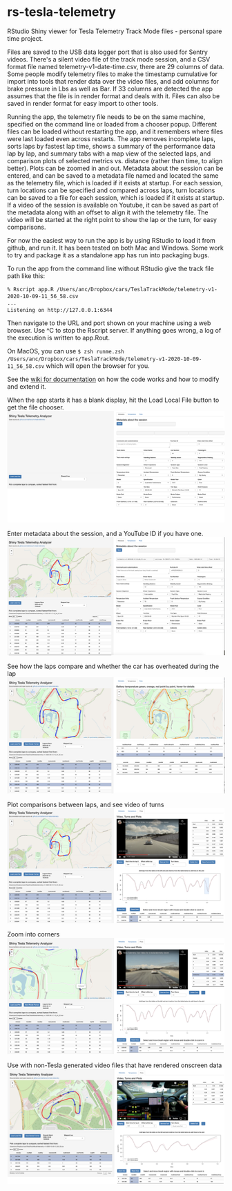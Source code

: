 # rs-tesla-telemetry
RStudio Shiny viewer for Tesla Telemetry Track Mode files - personal spare time project.

Files are saved to the USB data logger port that is also used for Sentry videos. There's a silent video file of the track mode session, and a CSV format file named telemetry-v1-date-time.csv, there are 29 columns of data. Some people modify telemetry files to make the timestamp cumulative for import into tools that render data over the video files, and add columns for brake pressure in Lbs as well as Bar. If 33 columns are detected the app assumes that the file is in render format and deals with it. Files can also be saved in render format for easy import to other tools.

Running the app, the telemetry file needs to be on the same machine, specified on the command line or loaded from a chooser popup. Different files can be loaded without restarting the app, and it remembers where files were last loaded even across restarts. The app removes incomplete laps, sorts laps by fastest lap time, shows a summary of the performance data lap by lap, and summary tabs with a map view of the selected laps, and comparison plots of selected metrics vs. distance (rather than time, to align better). Plots can be zoomed in and out. Metadata about the session can be entered, and can be saved to a metadata file named and located the same as the telemetry file, which is loaded if it exists at startup. For each session, turn locations can be specified and compared across laps, turn locations can be saved to a file for each session, which is loaded if it exists at startup. If a video of the session is available on Youtube, it can be saved as part of the metadata along with an offset to align it with the telemetry file. The video will be started at the right point to show the lap or the turn, for easy comparisons.

For now the easiest way to run the app is by using RStudio to load it from github, and run it. It has been tested on both Mac and Windows. Some work to try and package it as a standalone app has run into packaging bugs.

To run the app from the command line without RStudio give the track file path like this:
```
% Rscript app.R /Users/anc/Dropbox/cars/TeslaTrackMode/telemetry-v1-2020-10-09-11_56_58.csv
...
Listening on http://127.0.0.1:6344
```
Then navigate to the URL and port shown on your machine using a web browser. Use ^C to stop the Rscript server.
If anything goes wrong, a log of the execution is written to app.Rout.

On MacOS, you can use `$ zsh runme.zsh /Users/anc/Dropbox/cars/TeslaTrackMode/telemetry-v1-2020-10-09-11_56_58.csv` which will open the browser for you.

See the [wiki for documentation](https://github.com/adrianco/rs-tesla-telemetry/wiki/Documentation) on how the code works and how to modify and extend it. 
 
When the app starts it has a blank display, hit the Load Local File button to get the file chooser.
![Screenshot](screenshots/BlankStart.png)

Enter metadata about the session, and a YouTube ID if you have one.
![Screenshot](screenshots/Metadata.png)
 
See how the laps compare and whether the car has overheated during the lap
![Screenshot](screenshots/Temperature.png)
 
Plot comparisons between laps, and see video of turns
![Screenshot](screenshots/Plots.png)

Zoom into corners
![Screenshot](screenshots/PlotsCorkscrew.png)

Use with non-Tesla generated video files that have rendered onscreen data
![Screenshot](screenshots/PlotsBrandsHatch.png)
